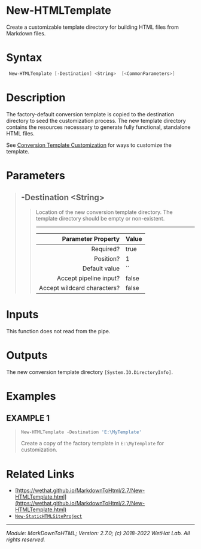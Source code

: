 ﻿# New-HTMLTemplate

Create a customizable template directory for building HTML files from
Markdown files.

# Syntax
```PowerShell
 New-HTMLTemplate [-Destination] <String>  [<CommonParameters>] 
```


# Description


The factory-default conversion template is copied to the destination directory
to seed the customization process. The new template directory contains the
resources necesssary to generate fully functional, standalone HTML files.

See
[Conversion Template Customization](about_MarkdownToHTML.md#conversion-template-customization)
for ways to customize the template.





# Parameters

<blockquote>



## -Destination \<String\>

<blockquote>

Location of the new conversion template directory. The template directory
should be empty or non-existent.

---

Parameter Property         | Value
--------------------------:|:----------
Required?                  | true
Position?                  | 1
Default value              | ``
Accept pipeline input?     | false
Accept wildcard characters?| false

</blockquote>


</blockquote>


# Inputs
This function does not read from the pipe.


# Outputs
The new conversion template directory `[System.IO.DirectoryInfo]`.

# Examples


## EXAMPLE 1

> ~~~ PowerShell
> New-HTMLTemplate -Destination 'E:\MyTemplate'
> ~~~
>
> 
> Create a copy of the factory template in `E:\MyTemplate` for customization.
> 
> 
> 
> 
> 
> 
> 
> 
> 
> 
> 
> 


# Related Links

* [https://wethat.github.io/MarkdownToHtml/2.7/New-HTMLTemplate.html](https://wethat.github.io/MarkdownToHtml/2.7/New-HTMLTemplate.html) 
* [`New-StaticHTMLSiteProject`](New-StaticHTMLSiteProject.md)

---

<cite>Module: MarkDownToHTML; Version: 2.7.0; (c) 2018-2022 WetHat Lab. All rights reserved.</cite>
